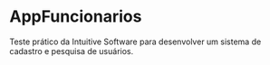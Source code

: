 # AppFuncionarios
 Teste prático da Intuitive Software para desenvolver um sistema de cadastro e pesquisa de usuários.
